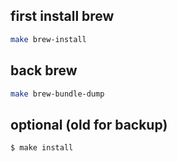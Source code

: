 
## first install brew 
```bash
make brew-install
```
## back brew 
```bash
make brew-bundle-dump
```

## optional (old for backup)
``` bash
$ make install
```





